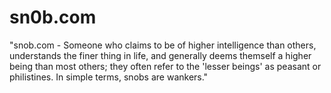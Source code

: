 # sn0b.com
"snob.com - Someone who claims to be of higher intelligence than others, understands the finer thing in life, and generally deems themself a higher being than most others; they often refer to the 'lesser beings' as peasant or philistines. In simple terms, snobs are wankers."
